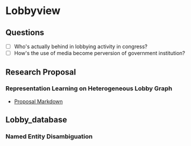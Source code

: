 # Lobbyview
## Questions
- [ ] Who's actually behind in lobbying activity in congress?
- [ ] How's the use of media become perversion of government institution?

## Research Proposal
### Representation Learning on Heterogeneous Lobby Graph
- [Proposal Markdown](https://github.com/syyunn/lobbyview/blob/master/proposal/Representation%20Learning%20on%20Heterogeneous%20Lobby%20Graph.md)

## Lobby_database
### Named Entity Disambiguation 
